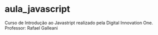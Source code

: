 # aula_javascript
Curso de Introdução ao Javastript realizado pela Digital Innovation One. Professor: Rafael Galleani
